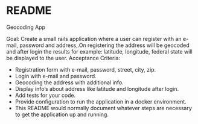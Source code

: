 # README

Geocoding App

Goal:
Create a small rails application where a user can register with an e-mail, password and address,.On
registering the address will be geocoded and after login the results for example: latitude, longitude,
federal state will be displayed to the user.
Acceptance Criteria:

* Registration form with e-mail, password, street, city, zip.
* Login with e-mail and password.
* Geocoding the address with additional info.
* Display info’s about address like latitude and longitude after login.
* Add tests for your code.
* Provide configuration to run the application in a docker environment.
* This README would normally document whatever steps are necessary to get the
application up and running.
